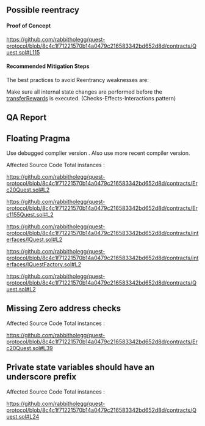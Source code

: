 ## Possible reentracy 

#### Proof of Concept

https://github.com/rabbitholegg/quest-protocol/blob/8c4c1f71221570b14a0479c216583342bd652d8d/contracts/Quest.sol#L115

#### Recommended Mitigation Steps

The best practices to avoid Reentrancy weaknesses are:

Make sure all internal state changes are performed before the [transferRewards](https://github.com/rabbitholegg/quest-protocol/blob/8c4c1f71221570b14a0479c216583342bd652d8d/contracts/Quest.sol#L114) is executed. (Checks-Effects-Interactions pattern)










## QA Report
## Floating Pragma

Use debugged complier version . Also use more recent compiler version.

Affected Source Code
Total instances : 

https://github.com/rabbitholegg/quest-protocol/blob/8c4c1f71221570b14a0479c216583342bd652d8d/contracts/Erc20Quest.sol#L2

https://github.com/rabbitholegg/quest-protocol/blob/8c4c1f71221570b14a0479c216583342bd652d8d/contracts/Erc1155Quest.sol#L2

https://github.com/rabbitholegg/quest-protocol/blob/8c4c1f71221570b14a0479c216583342bd652d8d/contracts/interfaces/IQuest.sol#L2

https://github.com/rabbitholegg/quest-protocol/blob/8c4c1f71221570b14a0479c216583342bd652d8d/contracts/interfaces/IQuestFactory.sol#L2

https://github.com/rabbitholegg/quest-protocol/blob/8c4c1f71221570b14a0479c216583342bd652d8d/contracts/Quest.sol#L2






## Missing Zero address checks

Affected Source Code
Total instances : 

https://github.com/rabbitholegg/quest-protocol/blob/8c4c1f71221570b14a0479c216583342bd652d8d/contracts/Erc20Quest.sol#L39



## Private state variables should have an underscore prefix

Affected Source Code
Total instances : 

https://github.com/rabbitholegg/quest-protocol/blob/8c4c1f71221570b14a0479c216583342bd652d8d/contracts/Quest.sol#L24








